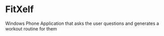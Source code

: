 FitXelf
=======

Windows Phone Application that asks the user questions and generates a workout routine for them
